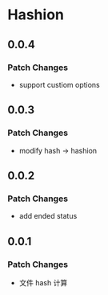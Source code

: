 # Hashion

## 0.0.4

### Patch Changes

- support custiom options

## 0.0.3

### Patch Changes

- modify hash -> hashion

## 0.0.2

### Patch Changes

- add ended status

## 0.0.1

### Patch Changes

- 文件 hash 计算
